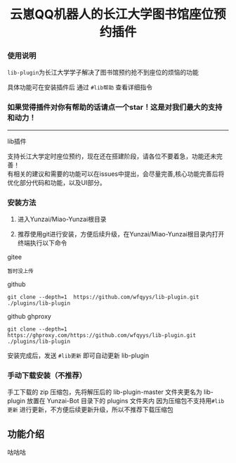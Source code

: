 
<div align=center> <h1>云崽QQ机器人的长江大学图书馆座位预约插件</h1> </div>


### 使用说明

`lib-plugin`为长江大学学子解决了图书馆预约抢不到座位的烦恼的功能

具体功能可在安装插件后 通过 `#lib帮助` 查看详细指令


### 如果觉得插件对你有帮助的话请点一个star！这是对我们最大的支持和动力！
---
lib插件

支持长江大学定时座位预约，现在还在搭建阶段，请各位不要着急，功能还未完善！<br>
有相关的建议和需要的功能可以在issues中提出，会尽量完善,核心功能完善后将优化部分代码和功能，以及UI部分。

### 安装方法

1. 进入Yunzai/Miao-Yunzai根目录

2. 推荐使用git进行安装，方便后续升级，在Yunzai/Miao-Yunzai根目录内打开终端执行以下命令

gitee
```shell
暂时没上传
```
github
```shell
git clone --depth=1  https://github.com/wfqyys/lib-plugin.git ./plugins/lib-plugin
```
github ghproxy
```shell
git clone --depth=1  https://ghproxy.com/https://github.com/wfqyys/lib-plugin.git ./plugins/lib-plugin
```
安装完成后，发送 `#lib更新` 即可自动更新 lib-plugin

### 手动下载安装（不推荐）

手工下载的 zip 压缩包，先将解压后的 lib-plugin-master 文件夹更名为 lib-plugin 放置在 Yunzai-Bot 目录下的 plugins 文件夹内
因为压缩包不支持用`#lib更新` 进行更新，不方便后续更新升级，所以不推荐下载压缩包

## 功能介绍

咕咕咕

